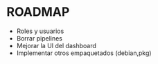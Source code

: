 ROADMAP
=======
  * Roles y usuarios  
  * Borrar pipelines
  * Mejorar la UI del dashboard
  * Implementar otros empaquetados (debian,pkg)